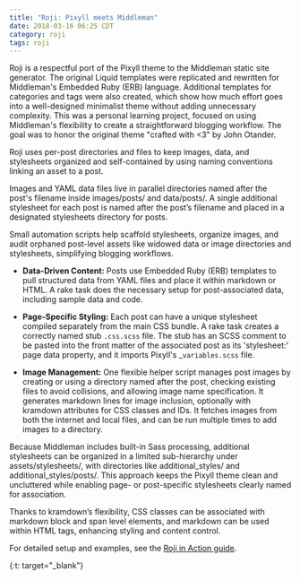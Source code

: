 ```yaml
---
title: "Roji: Pixyll meets Middleman"
date: 2018-03-16 06:25 CDT
category: roji
tags: roji
---
```


Roji is a respectful port of the Pixyll theme to the Middleman static site
generator. The original Liquid templates were replicated and rewritten for
Middleman's Embedded Ruby (ERB) language. Additional templates for categories
and tags were also created, which show how much effort goes into a
well-designed minimalist theme without adding unnecessary complexity. This was
a personal learning project, focused on using Middleman's flexibility to create
a straightforward blogging workflow. The goal was to honor the original theme
"crafted&nbsp;with&nbsp;<3" by John Otander.

Roji uses per-post directories and files to keep images, data, and stylesheets
organized and self-contained by using naming conventions linking an asset to a
post.

Images and YAML data files live in parallel directories named after the post's
filename inside images/posts/ and data/posts/. A single additional stylesheet
for each post is named after the post’s filename and placed in a designated
stylesheets directory for posts.

Small automation scripts help scaffold stylesheets, organize images, and audit
orphaned post-level assets like widowed data or image directories and
stylesheets, simplifying blogging workflows.

- **Data-Driven Content:** Posts use Embedded Ruby (ERB) templates to pull structured data from YAML files and place it within markdown or HTML. A rake task does the necessary setup for post-associated data, including sample data and code.

- **Page-Specific Styling:** Each post can have a unique stylesheet compiled separately from the main CSS bundle. A rake task creates a correctly named stub `.css.scss` file. The stub has an SCSS comment to be pasted into the front matter of the associated post as its 'stylesheet:' page data property, and it imports Pixyll's \_`variables.scss` file.

- **Image Management:** One flexible helper script manages post images by
  creating or using a directory named after the post, checking existing files
to avoid collisions, and allowing image name specification. It generates
markdown lines for image inclusion, optionally with kramdown attributes for CSS
classes and IDs. It fetches images from both the internet and local files, and
can be run multiple times to add images to a directory.

Because Middleman includes built-in Sass processing, additional stylesheets can
be organized in a limited sub-hierarchy under assets/stylesheets/, with
directories like additional_styles/ and additional_styles/posts/. This approach
keeps the Pixyll theme clean and uncluttered while enabling page- or
post-specific stylesheets clearly named for association.

Thanks to kramdown’s flexibility, CSS classes can be associated with markdown
block and span level elements, and markdown can be used within HTML tags,
enhancing styling and content control.

For detailed setup and examples, see the [Roji in Action guide][guide].

{:t: target="_blank"}

[guide]: 2018-03-16-roji-in-action-working-with-post-assets.html
